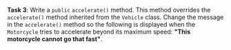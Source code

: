 **Task 3**: Write a `public` `accelerate()` method. This method overrides the `accelerate()` method inherited from the `Vehicle` class. Change the message in the `accelerate()` method so the following is displayed when the `Motorcycle` tries to accelerate beyond its maximum speed: **"This motorcycle cannot go that fast"**.

